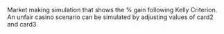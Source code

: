 Market making simulation that shows the % gain following Kelly Criterion. An unfair casino scenario can be simulated by adjusting values of card2 and card3

